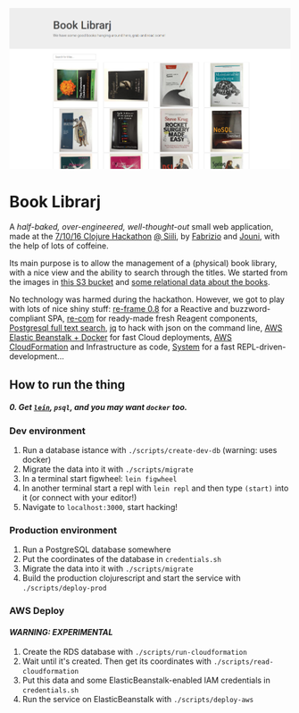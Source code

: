 ![Book Librarj Screenshot](resources/public/screenshot.png)

# Book Librarj

A *half-baked, over-engineered, well-thought-out* small web application, made at the [7/10/16 Clojure Hackathon](https://www.eventbrite.com/e/clojure-hackathon-tickets-27564401868#) [@ Siili](https://www.siili.com/), by [Fabrizio](https://twitter.com/fabferrai) and [Jouni](https://twitter.com/sapfanboy), with the help of lots of coffeine.

Its main purpose is to allow the management of a (physical) book library, with a nice view and the ability to search through the titles. 
We started from the images in [this S3 bucket](http://siili-book-library.s3-website-eu-west-1.amazonaws.com/) and [some relational data about the books](books.csv).

No technology was harmed during the hackathon. However, we got to play with lots of nice shiny stuff: [re-frame 0.8](https://github.com/Day8/re-frame) for a Reactive and buzzword-compliant SPA, [re-com](https://github.com/Day8/re-com) for ready-made fresh Reagent components, [Postgresql full text search](http://rachbelaid.com/postgres-full-text-search-is-good-enough/), [jq](https://stedolan.github.io/jq/) to hack with json on the command line, [AWS Elastic Beanstalk + Docker](https://juxt.pro/blog/posts/beanstalk.html) for fast Cloud deployments, [AWS CloudFormation](https://aws.amazon.com/cloudformation/) and Infrastructure as code, [System](https://github.com/danielsz/system) for a fast REPL-driven-development...

## How to run the thing

##### 0. Get [`lein`](http://leiningen.org/), `psql`, and you may want `docker` too.

### Dev environment

1. Run a database istance with `./scripts/create-dev-db` (warning: uses docker)
2. Migrate the data into it with `./scripts/migrate`
3. In a terminal start figwheel: `lein figwheel`
4. In another terminal start a repl with `lein repl` and then type `(start)` into it (or connect with your editor!)
5. Navigate to `localhost:3000`, start hacking!

### Production environment

1. Run a PostgreSQL database somewhere
2. Put the coordinates of the database in `credentials.sh`
3. Migrate the data into it with `./scripts/migrate`
4. Build the production clojurescript and start the service with `./scripts/deploy-prod`

### AWS Deploy 
#### *WARNING: EXPERIMENTAL*

1. Create the RDS database with `./scripts/run-cloudformation`
2. Wait until it's created. Then get its coordinates with `./scripts/read-cloudformation`
3. Put this data and some ElasticBeanstalk-enabled IAM credentials in `credentials.sh`
4. Run the service on ElasticBeanstalk with `./scripts/deploy-aws`